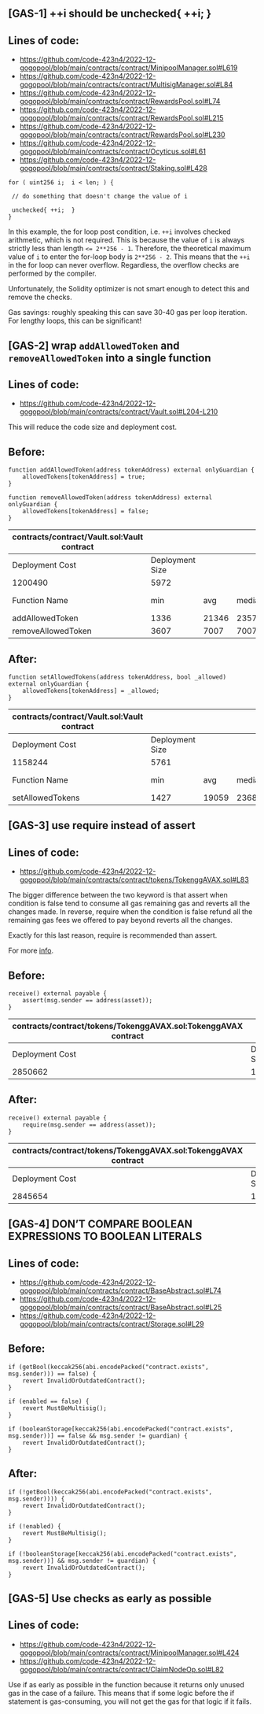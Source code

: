 ## [GAS-1] ++i should be unchecked{ ++i; }

## Lines of code:

- https://github.com/code-423n4/2022-12-gogopool/blob/main/contracts/contract/MinipoolManager.sol#L619
- https://github.com/code-423n4/2022-12-gogopool/blob/main/contracts/contract/MultisigManager.sol#L84
- https://github.com/code-423n4/2022-12-gogopool/blob/main/contracts/contract/RewardsPool.sol#L74
- https://github.com/code-423n4/2022-12-gogopool/blob/main/contracts/contract/RewardsPool.sol#L215
- https://github.com/code-423n4/2022-12-gogopool/blob/main/contracts/contract/RewardsPool.sol#L230
- https://github.com/code-423n4/2022-12-gogopool/blob/main/contracts/contract/Ocyticus.sol#L61
- https://github.com/code-423n4/2022-12-gogopool/blob/main/contracts/contract/Staking.sol#L428

```solidity
for ( uint256 i;  i < len; ) {

 // do something that doesn't change the value of i

 unchecked{ ++i;  }
}
```

In this example, the for loop post condition, i.e. `++i`  involves checked arithmetic, which is not required. This is because the value of `i` is always strictly less than length ```<= 2**256 - 1```. Therefore, the theoretical maximum value of `i` to enter the for-loop body is ```2**256 - 2```. This means that the `++i`  in the for loop can never overflow. Regardless, the overflow checks are performed by the compiler.

Unfortunately, the Solidity optimizer is not smart enough to detect this and remove the checks.

Gas savings: roughly speaking this can save 30-40 gas per loop iteration. For lengthy loops, this can be significant!

## [GAS-2] wrap ```addAllowedToken``` and ```removeAllowedToken``` into a single function

## Lines of code:

- https://github.com/code-423n4/2022-12-gogopool/blob/main/contracts/contract/Vault.sol#L204-L210

This will reduce the code size and deployment cost.

## Before:

```solidity
function addAllowedToken(address tokenAddress) external onlyGuardian {
	allowedTokens[tokenAddress] = true;
}

function removeAllowedToken(address tokenAddress) external onlyGuardian {
	allowedTokens[tokenAddress] = false;
}
```

| contracts/contract/Vault.sol:Vault contract |                 |       |        |       |         |
|---------------------------------------------|-----------------|-------|--------|-------|---------|
| Deployment Cost                             | Deployment Size |       |        |       |         |
| 1200490                                     | 5972            |       |        |       |         |
| Function Name                               | min             | avg   | median | max   | # calls |
| addAllowedToken                             | 1336            | 21346 | 23570  | 23570 | 10      |
| removeAllowedToken                          | 3607            | 7007  | 7007   | 10407 | 2       |

## After:

```solidity
function setAllowedTokens(address tokenAddress, bool _allowed) external onlyGuardian {
    allowedTokens[tokenAddress] = _allowed;
}
```
| contracts/contract/Vault.sol:Vault contract |                 |       |        |       |         |
|---------------------------------------------|-----------------|-------|--------|-------|---------|
| Deployment Cost                             | Deployment Size |       |        |       |         |
| 1158244                                     | 5761            |       |        |       |         |
| Function Name                               | min             | avg   | median | max   | # calls |
| setAllowedTokens                            | 1427            | 19059 | 23683  | 23683 | 12      |

## [GAS-3] use require instead of assert

## Lines of code:

- https://github.com/code-423n4/2022-12-gogopool/blob/main/contracts/contract/tokens/TokenggAVAX.sol#L83

The bigger difference between the two keyword is that assert when condition is false tend to consume all gas remaining gas and reverts all the changes made. In reverse, require when the condition is false refund all the remaining gas fees we offered to pay beyond reverts all the changes.

Exactly for this last reason, require is recommended than assert.

For more [info](https://stackoverflow.com/questions/71502322/difference-between-assert-and-require#:~:text=Require%3A%20Similar%20to%20assert%2C%20this,back%20to%20the%20original%20state.).

## Before:

```solidity
receive() external payable {
    assert(msg.sender == address(asset));
}
```

| contracts/contract/tokens/TokenggAVAX.sol:TokenggAVAX contract |                 |        |        |        |         |
|----------------------------------------------------------------|-----------------|--------|--------|--------|---------|
| Deployment Cost                                                | Deployment Size |        |        |        |         |
| 2850662                                                        | 14408           |        |        |        |         |

## After:

```solidity
receive() external payable {
    require(msg.sender == address(asset));
}
```

| contracts/contract/tokens/TokenggAVAX.sol:TokenggAVAX contract |                 |        |        |        |         |
|----------------------------------------------------------------|-----------------|--------|--------|--------|---------|
| Deployment Cost                                                | Deployment Size |        |        |        |         |
| 2845654                                                        | 14383           |        |        |        |         |

## [GAS-4] DON’T COMPARE BOOLEAN EXPRESSIONS TO BOOLEAN LITERALS

## Lines of code:

- https://github.com/code-423n4/2022-12-gogopool/blob/main/contracts/contract/BaseAbstract.sol#L74
- https://github.com/code-423n4/2022-12-gogopool/blob/main/contracts/contract/BaseAbstract.sol#L25
- https://github.com/code-423n4/2022-12-gogopool/blob/main/contracts/contract/Storage.sol#L29

## Before:

```solidity
if (getBool(keccak256(abi.encodePacked("contract.exists", msg.sender))) == false) {
	revert InvalidOrOutdatedContract();
}
```

```solidity
if (enabled == false) {
	revert MustBeMultisig();
}
```

```solidity
if (booleanStorage[keccak256(abi.encodePacked("contract.exists", msg.sender))] == false && msg.sender != guardian) {
	revert InvalidOrOutdatedContract();
}
```

## After:

```solidity
if (!getBool(keccak256(abi.encodePacked("contract.exists", msg.sender)))) {
	revert InvalidOrOutdatedContract();
}
```

```solidity
if (!enabled) {
	revert MustBeMultisig();
}
```

```solidity
if (!booleanStorage[keccak256(abi.encodePacked("contract.exists", msg.sender))] && msg.sender != guardian) {
	revert InvalidOrOutdatedContract();
}
```

## [GAS-5]  Use checks as early as possible

## Lines of code:

- https://github.com/code-423n4/2022-12-gogopool/blob/main/contracts/contract/MinipoolManager.sol#L424
- https://github.com/code-423n4/2022-12-gogopool/blob/main/contracts/contract/ClaimNodeOp.sol#L82

Use if as early as possible in the function because it returns only unused gas in the case of a failure. This means that if some logic before the if statement is gas-consuming, you will not get the gas for that logic if it fails.
